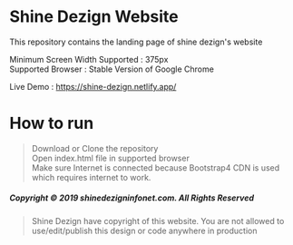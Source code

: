 # Shine Dezign Website
 This repository contains the landing page of shine dezign's website

Minimum Screen Width Supported : 375px  
Supported Browser : Stable Version of Google Chrome

Live Demo : https://shine-dezign.netlify.app/

# How to run
> Download or Clone the repository  
> Open index.html file in supported browser  
> Make sure Internet is connected because Bootstrap4 CDN is used which requires internet to work.  

##### Copyright © 2019 shinedezigninfonet.com. All Rights Reserved  
> Shine Dezign have copyright of this website. You are not allowed to use/edit/publish this design or code anywhere in production
